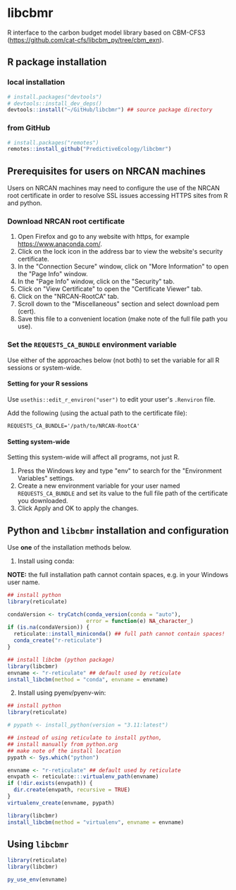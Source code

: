 # libcbmr

R interface to the carbon budget model library based on CBM-CFS3 (<https://github.com/cat-cfs/libcbm_py/tree/cbm_exn>).

## R package installation

### local installation

```r
# install.packages("devtools")
# devtools::install_dev_deps()
devtools::install("~/GitHub/libcbmr") ## source package directory
```

### from GitHub

```r
# install.packages("remotes")
remotes::install_github("PredictiveEcology/libcbmr")
```

## Prerequisites for users on NRCAN machines

Users on NRCAN machines may need to configure the use of the NRCAN root certificate in order to resolve SSL issues accessing HTTPS sites from R and python.

### Download NRCAN root certificate

1. Open Firefox and go to any website with https, for example <https://www.anaconda.com/>.
2. Click on the lock icon in the address bar to view the website's security certificate.
3. In the "Connection Secure" window, click on "More Information" to open the "Page Info" window.
4. In the "Page Info" window, click on the "Security" tab.
5. Click on "View Certificate" to open the "Certificate Viewer" tab.
6. Click on the "NRCAN-RootCA" tab.
7. Scroll down to the "Miscellaneous" section and select download pem (cert).
8. Save this file to a convenient location (make note of the full file path you use).

### Set the `REQUESTS_CA_BUNDLE` environment variable

Use either of the approaches below (not both) to set the variable for all R sessions or system-wide.

#### Setting for your R sessions

Use `usethis::edit_r_environ("user")` to edit your user's `.Renviron` file.

Add the following (using the actual path to the certificate file):

```
REQUESTS_CA_BUNDLE='/path/to/NRCAN-RootCA'
```

#### Setting system-wide

Setting this system-wide will affect all programs, not just R.

1. Press the Windows key and type "env" to search for the "Environment Variables" settings.
2. Create a new environment variable for your user named `REQUESTS_CA_BUNDLE` and set its value to the full file path of the certificate you downloaded.
3. Click Apply and OK to apply the changes.

## Python and `libcbmr` installation and configuration

Use **one** of the installation methods below.

1. Install using conda:

**NOTE:** the full installation path cannot contain spaces, e.g. in your Windows user name.

```r
## install python
library(reticulate)

condaVersion <- tryCatch(conda_version(conda = "auto"),
                         error = function(e) NA_character_)
if (is.na(condaVersion)) {
  reticulate::install_miniconda() ## full path cannot contain spaces!
  conda_create("r-reticulate")
}

## install libcbm (python package)
library(libcbmr)
envname <- "r-reticulate" ## default used by reticulate
install_libcbm(method = "conda", envname = envname)
```

2. Install using pyenv/pyenv-win:

```r
## install python
library(reticulate)

# pypath <- install_python(version = "3.11:latest")

## instead of using reticulate to install python,
## install manually from python.org
## make note of the install location
pypath <- Sys.which("python")

envname <- "r-reticulate" ## default used by reticulate
envpath <- reticulate:::virtualenv_path(envname)
if (!dir.exists(envpath)) {
  dir.create(envpath, recursive = TRUE)
}
virtualenv_create(envname, pypath)

library(libcbmr)
install_libcbm(method = "virtualenv", envname = envname)
```

## Using `libcbmr`

```r
library(reticulate)
library(libcbmr)

py_use_env(envname)
```
